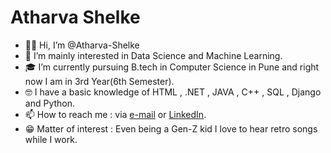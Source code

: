 # Atharva Shelke
- 👋🏼 Hi, I’m @Atharva-Shelke
- 👀 I’m mainly interested in Data Science and Machine Learning.
- 🎓 I’m currently pursuing B.tech in Computer Science in Pune and right now I am in 3rd Year(6th Semester).
- 🤓 I have a basic knowledge of HTML , .NET , JAVA , C++ , SQL , Django and Python.
- 📫 How to reach me : via [e-mail](mailto:atharva.a.s.00@gmail.com) or [LinkedIn](https://www.linkedin.com/in/atharva-shelke-a44b27223/).
- 😁 Matter of interest : Even being a Gen-Z kid I love to hear retro songs while I work.
